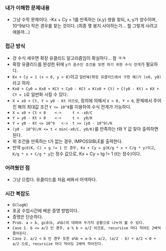 ### **내가 이해한 문제내용**
- 그냥 수학 문제이다. -Kx + Cy = 1를 만족하는 (x,y) 쌍을 찾되, x, y가 양수이며, 10^9보다 작은 경우를 찾는 것이다. (최종 몇 봉지 사야하는가... 뭘 그렇게 사려고 애쓸까...)

### **접근 방식**
- 걍 수식 세우면 확장 유클리드 알고리즘임이 확실하다... 참 ㅋㅋ
- 확장 유클리드를 완성한 뒤에 `y가 음수인 조건을 모면 하기 위한 수식 전개`가 필요하다.
- `Kx + Cy = 1 (x < 0, y > 0)`이고 `일반해(확장 유클리드에서 구한 해)가 (x0, y0)`라고 하자.
- `Kx0 + Cy0 = Kx0 + KCt + Cy0 - KCt = K(x0 + Ct) + C(y0 - Kt) = KX + CY = 1`로 일반화 시킬 수 있다.
- `X = x0 + Ct, Y = y0 - Kt 이므로`, 정의에 의해서 `X < 0, Y > 0`, 문제에서 주어진 해의 최대값 조건 `Y <= 10^9`를 이용하여 수식 전계가 가능하다.
- `X = x0 + Ct < 0    <->     t < -x0/C`
- `Y = y0 - Kt > 0    <->     t <  y0/K`
- `Y = y0 - Kt <= 10^9   <->  t >= (y0 - 10^9)/K`
- `(y0 - 10^9)/K <= t < min(-x0/C, y0/K)`를 만족하는 t와 Y 값 찾아 출력하면 된다.
- 위 조건을 만족하는 t가 없는 경우, IMPOSSIBLE를 출력한다.
- 만약 `gcd(K, C) = g != 1 인 경우, Kx + Cy = g(K/g * x + C/g * y)이고`, `K/g * x + C/g * y`는 정수 값으로, Kx + Cy = tg != 1 (t는 정수)이다.

### **어려웠던 점**
- 그냥 으렵다. 유클리드를 처음 써봐서 어색하다.

### **시간 복잡도**
  - `O(logN)`
  - 포공 수업시간에 배운 증명 방법이다.
  - 증명은 단순하다. 
  - `Prob. a > b, gcd(b, a%b)의 대하여 두가지 상황으로 나누어 볼 수 있다.` 
  - `Case 1. b <= a/2 인 경우, a % b < a/2 이므로, recursive 마다 적어도 2배씩 줄어든다.`
  - `Case 2. a/2 < b 인 경우 또한 a%b = a-b < a/2, (a/2 - b) + a/2 < 0 + a/2 으로, recursize 마다 적어도 2배씩 작아진다.`
